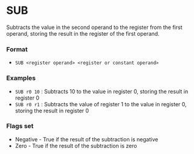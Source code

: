 # SUB

Subtracts the value in the second operand to the register from the first operand, storing the result in the register of the first operand.

### Format

* `SUB <register operand> <register or constant operand>`

### Examples

* `SUB r0 10` : Subtracts 10 to the value in register 0, storing the result in register 0
* `SUB r0 r1` : Subtracts the value of register 1 to the value in register 0, storing the result in register 0

### Flags set

* Negative - True if the result of the subtraction is negative
* Zero - True if the result of the subtraction is zero